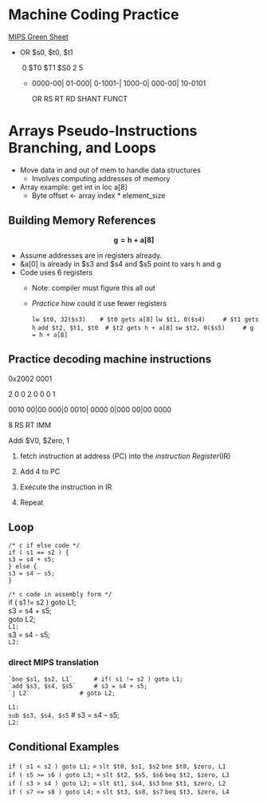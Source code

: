 # Machine Coding Practice

[MIPS Green Sheet](https://inst.eecs.berkeley.edu/~cs61c/resources/MIPS_Green_Sheet.pdf)

* OR \$s0, \$t0, \$t1

  ​	0	       \$T0	     \$T1       \$S0     		     2	  5

  * 0000-00| 01-000| 0-1001-| 1000-0| 000-00| 10-0101

    OR	        RS	       RT	    RD	SHANT	FUNCT

# Arrays Pseudo-Instructions Branching, and Loops

* Move data in and out of mem to handle data structures
  * Involves computing addresses of memory
* Array example: get int in loc a[8]
  * Byte offset <- array index * element_size


## Building Memory References
$$
\mathbf{g=h+a[8]}
$$
* Assume addresses are in registers already. 
* &a[0] is already in \$s3 and \$s4 and \$s5 point to vars h and g
* Code uses 6 registers
  * Note: compiler must figure this all out
  * _Practice_ how could it use fewer registers

    `lw $t0, 32($s3)	# $t0 gets a[8]`
    `lw $t1, 0($s4)		# $t1 gets h`
    `add $t2, $t1, $t0 	# $t2 gets h + a[8]`
    `sw $t2, 0($s5)		# g = h + a[8]`

## Practice decoding machine instructions

0x2002 0001

2		0		0		2		0		0		0		1

0010	00|00	000|0	0010|	0000	0|000	00|00	0000

8			RS		RT		IMM

Addi			\$V0,		$Zero,	1

1. fetch instruction at address (PC) into the _instruction Register_(IR)


2. Add 4 to PC
3. Execute the instruction in IR
4. Repeat



## Loop

`/* c if else code */`  
`if ( s1 == s2 ) {`  
 `s3 = s4 + s5;`  
`} else {`  
 `s3 = s4 – s5;`  
`}`  
  
`/* c code in assembly form */`  
 if ( s1 != s2 ) goto L1;  
 s3 = s4 + s5;  
 goto L2;  
`L1:`  
 s3 = s4 - s5;  
`L2:`  

### direct MIPS translation
 	`bne $s1, $s2, L1` 		# if( s1 != s2 ) goto L1;  
 	`add $s3, $s4, $s5` 	# s3 = s4 + s5;  
 	`j L2` 				# goto L2;  
`L1:`  
 	`sub $s3, $s4, $s5` 	# s3 = s4 – s5;  
`L2:`  



## Conditional Examples

`if ( s1 < s2 ) goto L1;` = `slt $t0, $s1, $s2` `bne $t0, $zero, L1`  
`if ( s5 >= s6 ) goto L3;` = `slt $t2, $s5, $s6` `beq $t2, $zero, L3`  
`if ( s3 > s4 ) goto L2;` = `slt $t1, $s4, $s3` `bne $t1, $zero, L2`  
`if ( s7 <= s8 ) goto L4;` = `slt $t3, $s8, $s7` `beq $t3, $zero, L4`  

